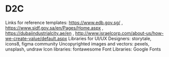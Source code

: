 # D2C
Links for reference templates: https://www.edb.gov.sg/ , https://www.sidf.gov.sa/en/Pages/Home.aspx , https://dubaiindustrialcity.ae/en , http://www.israelcorp.com/about-us/how-we-create-value/default.aspx
Libraries for UI/UX Designers: storytale, icons8, figma community
Uncopyrighted images and vectors: pexels, unsplash, undraw
Icon libraries: fontawesome
Font Libraries: Google Fonts
